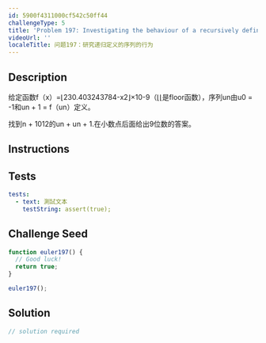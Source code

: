 ```yaml
---
id: 5900f4311000cf542c50ff44
challengeType: 5
title: 'Problem 197: Investigating the behaviour of a recursively defined sequence'
videoUrl: ''
localeTitle: 问题197：研究递归定义的序列的行为
---
```


## Description
<section id="description">给定函数f（x）=⌊230.403243784-x2⌋×10-9（⌊⌊是floor函数），序列un由u0 = -1和un + 1 = f（un）定义。 <p>找到n + 1012的un + un + 1.在小数点后面给出9位数的答案。 </p></section>

## Instructions
<section id="instructions">
</section>

## Tests
<section id='tests'>

```yml
tests:
  - text: 測試文本
    testString: assert(true);

```

</section>

## Challenge Seed
<section id='challengeSeed'>

<div id='js-seed'>

```js
function euler197() {
  // Good luck!
  return true;
}

euler197();

```

</div>



</section>

## Solution
<section id='solution'>

```js
// solution required
```
</section>

